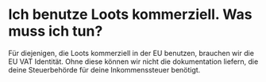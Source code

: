 # Ich benutze Loots kommerziell. Was muss ich tun?

Für diejenigen, die Loots kommerziell in der EU benutzen, brauchen wir die EU VAT Identität.
Ohne diese können wir nicht die dokumentation liefern, die deine Steuerbehörde für deine Inkommenssteuer benötigt.
